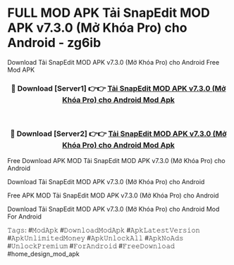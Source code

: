 # FULL MOD APK Tải SnapEdit MOD APK v7.3.0 (Mở Khóa Pro) cho Android - zg6ib
Download Tải SnapEdit MOD APK v7.3.0 (Mở Khóa Pro) cho Android Free Mod APK

<div align="center">
<h3>🔴 Download [Server1] 👉👉 <a href="https://apk-comot.site?title=Tải_SnapEdit_MOD_APK_v7.3.0_(Mở_Khóa_Pro)_cho_Android">Tải SnapEdit MOD APK v7.3.0 (Mở Khóa Pro) cho Android Mod Apk</a></h3><br>

<h3>🔴 Download [Server2] 👉👉 <a href="https://apk-comot.site?title=Tải_SnapEdit_MOD_APK_v7.3.0_(Mở_Khóa_Pro)_cho_Android">Tải SnapEdit MOD APK v7.3.0 (Mở Khóa Pro) cho Android Mod Apk</a></h3>
</div>


Free Download APK MOD Tải SnapEdit MOD APK v7.3.0 (Mở Khóa Pro) cho Android

Download Tải SnapEdit MOD APK v7.3.0 (Mở Khóa Pro) cho Android 

Free APK MOD Tải SnapEdit MOD APK v7.3.0 (Mở Khóa Pro) cho Android 

Download Tải SnapEdit MOD APK v7.3.0 (Mở Khóa Pro) cho Android Mod For Android

𝚃𝚊𝚐𝚜: #𝙼𝚘𝚍𝙰𝚙𝚔 #𝙳𝚘𝚠𝚗𝚕𝚘𝚊𝚍𝙼𝚘𝚍𝙰𝚙𝚔 #𝙰𝚙𝚔𝙻𝚊𝚝𝚎𝚜𝚝𝚅𝚎𝚛𝚜𝚒𝚘𝚗 #𝙰𝚙𝚔𝚄𝚗𝚕𝚒𝚖𝚒𝚝𝚎𝚍𝙼𝚘𝚗𝚎𝚢 #𝙰𝚙𝚔𝚄𝚗𝚕𝚘𝚌𝚔𝙰𝚕𝚕 #𝙰𝚙𝚔𝙽𝚘𝙰𝚍𝚜 #𝚄𝚗𝚕𝚘𝚌𝚔𝙿𝚛𝚎𝚖𝚒𝚞𝚖 #𝙵𝚘𝚛𝙰𝚗𝚍𝚛𝚘𝚒𝚍 #𝙵𝚛𝚎𝚎𝙳𝚘𝚠𝚗𝚕𝚘𝚊𝚍 #home_design_mod_apk